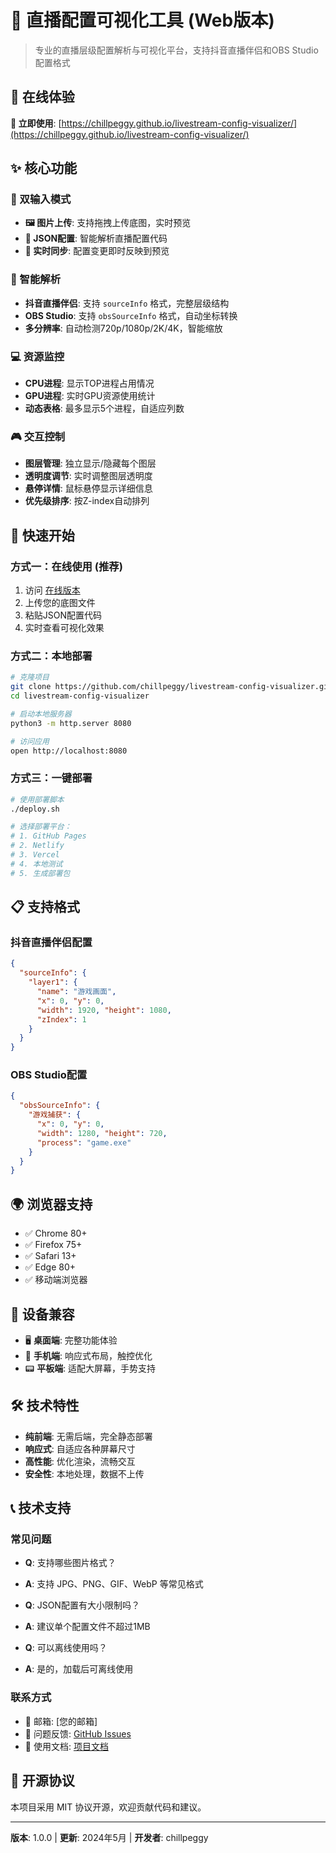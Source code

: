 # 🎥 直播配置可视化工具 (Web版本)

> 专业的直播层级配置解析与可视化平台，支持抖音直播伴侣和OBS Studio配置格式

## 🌟 在线体验

**🔗 立即使用**: [https://chillpeggy.github.io/livestream-config-visualizer/](https://chillpeggy.github.io/livestream-config-visualizer/)

## ✨ 核心功能

### 📱 双输入模式
- **🖼️ 图片上传**: 支持拖拽上传底图，实时预览
- **📝 JSON配置**: 智能解析直播配置代码
- **🔄 实时同步**: 配置变更即时反映到预览

### 🎯 智能解析
- **抖音直播伴侣**: 支持 `sourceInfo` 格式，完整层级结构
- **OBS Studio**: 支持 `obsSourceInfo` 格式，自动坐标转换
- **多分辨率**: 自动检测720p/1080p/2K/4K，智能缩放

### 💻 资源监控
- **CPU进程**: 显示TOP进程占用情况
- **GPU进程**: 实时GPU资源使用统计
- **动态表格**: 最多显示5个进程，自适应列数

### 🎮 交互控制
- **图层管理**: 独立显示/隐藏每个图层
- **透明度调节**: 实时调整图层透明度
- **悬停详情**: 鼠标悬停显示详细信息
- **优先级排序**: 按Z-index自动排列

## 🚀 快速开始

### 方式一：在线使用 (推荐)
1. 访问 [在线版本](https://chillpeggy.github.io/livestream-config-visualizer/)
2. 上传您的底图文件
3. 粘贴JSON配置代码
4. 实时查看可视化效果

### 方式二：本地部署
```bash
# 克隆项目
git clone https://github.com/chillpeggy/livestream-config-visualizer.git
cd livestream-config-visualizer

# 启动本地服务器
python3 -m http.server 8080

# 访问应用
open http://localhost:8080
```

### 方式三：一键部署
```bash
# 使用部署脚本
./deploy.sh

# 选择部署平台：
# 1. GitHub Pages
# 2. Netlify  
# 3. Vercel
# 4. 本地测试
# 5. 生成部署包
```

## 📋 支持格式

### 抖音直播伴侣配置
```json
{
  "sourceInfo": {
    "layer1": {
      "name": "游戏画面",
      "x": 0, "y": 0,
      "width": 1920, "height": 1080,
      "zIndex": 1
    }
  }
}
```

### OBS Studio配置
```json
{
  "obsSourceInfo": {
    "游戏捕获": {
      "x": 0, "y": 0,
      "width": 1280, "height": 720,
      "process": "game.exe"
    }
  }
}
```

## 🌍 浏览器支持

- ✅ Chrome 80+
- ✅ Firefox 75+  
- ✅ Safari 13+
- ✅ Edge 80+
- ✅ 移动端浏览器

## 📱 设备兼容

- 🖥️ **桌面端**: 完整功能体验
- 📱 **手机端**: 响应式布局，触控优化
- 📟 **平板端**: 适配大屏幕，手势支持

## 🛠️ 技术特性

- **纯前端**: 无需后端，完全静态部署
- **响应式**: 自适应各种屏幕尺寸
- **高性能**: 优化渲染，流畅交互
- **安全性**: 本地处理，数据不上传

## 📞 技术支持

### 常见问题
- **Q**: 支持哪些图片格式？
- **A**: 支持 JPG、PNG、GIF、WebP 等常见格式

- **Q**: JSON配置有大小限制吗？
- **A**: 建议单个配置文件不超过1MB

- **Q**: 可以离线使用吗？
- **A**: 是的，加载后可离线使用

### 联系方式
- 📧 邮箱: [您的邮箱]
- 🐛 问题反馈: [GitHub Issues](https://github.com/chillpeggy/livestream-config-visualizer/issues)
- 📖 使用文档: [项目文档](https://github.com/chillpeggy/livestream-config-visualizer)

## 📄 开源协议

本项目采用 MIT 协议开源，欢迎贡献代码和建议。

---

**版本**: 1.0.0 | **更新**: 2024年5月 | **开发者**: chillpeggy
